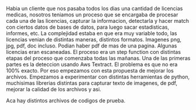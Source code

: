 Habia un cliente que nos pasaba todos los dias una cantidad de licencias medicas, nosotros teniamos un proceso que
se encargaba de procesar cada una de las licencias, capturar la informacion, detectarla y hacer match con ciertos datos
de bases de datos, para luego sacar estadisticas, informes, etc.
La complejidad estaba en que era muy variable todo, las licencias venian de distintas maneras, distintos formatos. Imagenes png, jpg,
pdf, doc incluso. Podian haber pdf de mas de una pagina. Algunas licencias eran escaneadas.
El proceso era un step function con distintas etapas del proceso que comenzaba todas las mañanas.
Una de las primeras partes es la deteccion usando Aws Textract. El problema es que no era 100% exacto.
Por eso empezamos con esta propuesta de mejorar los archivos. Empezamos a experimentar con distintas herramientas de python, 
muchisimas librerias distintas para capturar texto de imagenes, de pdf, mejorar la calidad de los archivos y asi.

Aca hay distintos archivos de codigos de prueba.
